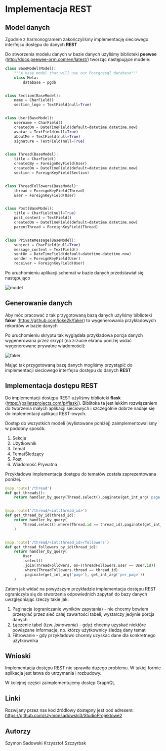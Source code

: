 # Implementacja REST

## Model danych

Zgodnie z harmonogramem zakończyliśmy implementację sieciowego interfejsu dostępu do danych **REST**

Do stworzenia modelu danych w bazie danych użyliśmy biblioteki **peewee** (http://docs.peewee-orm.com/en/latest/) tworząc następujące modele:

```py
class BaseModel(Model):
    """A base model that will use our Postgresql database"""
    class Meta:
        database = pgdb


class Section(BaseModel):
    name = CharField()
    section_logo = TextField(null=True)


class User(BaseModel):
    username = CharField()
    createdOn = DateTimeField(default=datetime.datetime.now)
    avatar = TextField(null=True)
    aboutMe = TextField(null=True)
    signature = TextField(null=True)


class Thread(BaseModel):
    title = CharField()
    createdBy = ForeignKeyField(User)
    createdOn = DateTimeField(default=datetime.datetime.now)
    section = ForeignKeyField(Section)


class ThreadFollowers(BaseModel):
    thread = ForeignKeyField(Thread)
    user = ForeignKeyField(User)


class Post(BaseModel):
    title = CharField(null=True)
    post_content = TextField()
    createdOn = DateTimeField(default=datetime.datetime.now)
    parentThread = ForeignKeyField(Thread)


class PrivateMessage(BaseModel):
    subject = CharField(null=True)
    message_content = TextField()
    sentOn = DateTimeField(default=datetime.datetime.now)
    sender = ForeignKeyField(User)
    receiver = ForeignKeyField(User)
```

Po uruchomieniu aplikacji schemat w bazie danych przedstawiał się następująco

![model]("https://raw.githubusercontent.com/szymonsadowski3/StudioProjektowe2/master/documentation/faker.PNG")

## Generowanie danych

Aby móc pracować z tak przygotowaną bazą danych użyliśmy biblioteki **faker** (https://github.com/joke2k/faker) to wygenerowania przykładowych rekordów w bazie danych

Po uruchomieniu skryptu tak wyglądała przykładowa porcja danych wygenerowana przez skrypt (na zrzucie ekranu poniżej widać wygenerowane prywatne wiadomości):

![faker]("https://raw.githubusercontent.com/szymonsadowski3/StudioProjektowe2/master/documentation/model.PNG")

Mając tak przygotowaną bazę danych mogliśmy przystąpić do implementacji sieciowego interfejsu dostępu do danych **REST**

## Implementacja dostępu REST

Do implementacji dostępu REST użyliśmy biblioteki **flask** (https://palletsprojects.com/p/flask/). Biblitoka ta jest lekkim rozwiązaniem do tworzenia małych aplikacji sieciowych i szczególnie dobrze nadaje się do implementacji aplikacji REST-owych.

Dostęp do wszystkich modeli (wylistowane poniżej) zaimplementowaliśmy w podobny sposób.

1. Sekcja
2. Użytkownik
3. Temat
4. TematŚledzący
5. Post
6. Wiadomość Prywatna

Przykładowa implementacja dostępu do tematów została zaprezentowana poniżej.

```py
@app.route('/thread')
def get_threads():
    return handler_by_query(Thread.select().paginate(get_int_arg('page'), get_int_arg('per_page')))


@app.route('/thread/<int:thread_id>')
def get_thread_by_id(thread_id):
    return handler_by_query(
        Thread.select().where(Thread.id == thread_id).paginate(get_int_arg('page'), get_int_arg('per_page'))
    )


@app.route('/thread/<int:thread_id>/followers')
def get_thread_followers_by_id(thread_id):
    return handler_by_query(
        User
        .select()
        .join(ThreadFollowers, on=(ThreadFollowers.user == User.id))
        .where(ThreadFollowers.thread == thread_id)
        .paginate(get_int_arg('page'), get_int_arg('per_page'))
    )
```

Zatem jak widać na powyższym przykładzie implementacja dostępu REST ograniczyła się do stworzenia odpowiednich zapytań do bazy danych uwzględniając rzeczy takie jak:

1. Paginacja (ograniczanie wyników zapytania) - nie chcemy bowiem przesyłać przez sieć całej zawartości tabeli, wystarczy jedynie porcja danych
2. Łączenie tabel (tzw. *joinowanie*) - gdyż chcemy uzyskać niektóre powiązane informacje, np. którzy użytkownicy śledzą dany temat
3. Filtrowanie - gdy przykładowo chcemy uzyskać dane dla konkretnego użytkownika

## Wnioski

Implementacja dostępu REST nie sprawiła dużego problemu. W takiej formie aplikacja jest łatwa do utrzymania i rozbudowy. 

W kolejnej części zaimplementujemy dostęp GraphQL

## Linki

Rozwijany przez nas kod źródłowy dostępny jest pod adresem: https://github.com/szymonsadowski3/StudioProjektowe2

## Autorzy

Szymon Sadowski
Krzysztof Szczyrbak